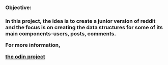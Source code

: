 <h3>Objective:<h3>
<p>In this project, the idea is to create a junior version of reddit and the focus is on creating the data structures for some of its main components-users, posts, comments.</p>

For more information, 

<a href="https://www.theodinproject.com/courses/ruby-on-rails/lessons/building-with-active-record?ref=lnav">the odin project</a>
